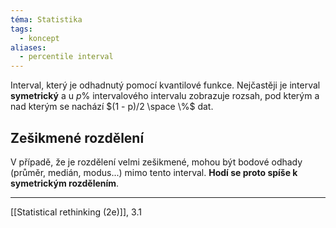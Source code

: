 ```yaml
---
téma: Statistika
tags:
  - koncept
aliases:
  - percentile interval
---
```

Interval, který je odhadnutý pomocí kvantilové funkce. Nejčastěji je interval **symetrický** a u $p \%$ intervalového intervalu zobrazuje rozsah, pod kterým a nad kterým se nachází $(1 - p)/2 \space \%$ dat.
## Zešikmené rozdělení
V případě, že je rozdělení velmi zešikmené, mohou být bodové odhady (průměr, medián, modus...) mimo tento interval. **Hodí se proto spíše k symetrickým rozdělením**. 
- - -
[[Statistical rethinking (2e)]], 3.1